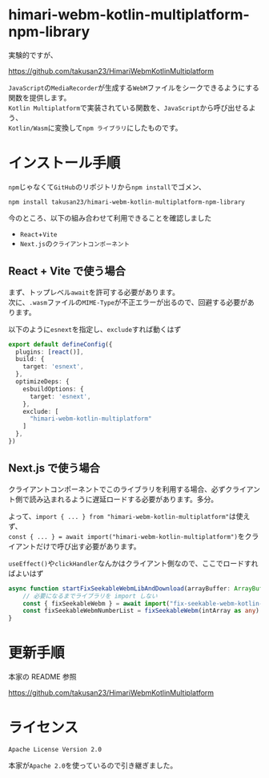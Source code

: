 # himari-webm-kotlin-multiplatform-npm-library
実験的ですが、

https://github.com/takusan23/HimariWebmKotlinMultiplatform

`JavaScript`の`MediaRecorder`が生成する`WebM`ファイルをシークできるようにする関数を提供します。  
`Kotlin Multiplatform`で実装されている関数を、`JavaScript`から呼び出せるよう、  
`Kotlin/Wasm`に変換して`npm ライブラリ`にしたものです。

# インストール手順
`npm`じゃなくて`GitHub`のリポジトリから`npm install`でゴメン、

```
npm install takusan23/himari-webm-kotlin-multiplatform-npm-library
```

今のところ、以下の組み合わせて利用できることを確認しました  
- `React`+`Vite`
- `Next.js`の`クライアントコンポーネント`

## React + Vite で使う場合
まず、トップレベル`await`を許可する必要があります。  
次に、`.wasm`ファイルの`MIME-Type`が不正エラーが出るので、回避する必要があります。

以下のように`esnext`を指定し、`exclude`すれば動くはず

```ts
export default defineConfig({
  plugins: [react()],
  build: {
    target: 'esnext',
  },
  optimizeDeps: {
    esbuildOptions: {
      target: 'esnext',
    },
    exclude: [
      "himari-webm-kotlin-multiplatform"
    ]
  },
})
```

## Next.js で使う場合
クライアントコンポーネントでこのライブラリを利用する場合、必ずクライアント側で読み込まれるように遅延ロードする必要があります。多分。

よって、` import { ... } from "himari-webm-kotlin-multiplatform" `は使えず、  
` const { ... } = await import("himari-webm-kotlin-multiplatform") `をクライアントだけで呼び出す必要があります。

`useEffect()`や`clickHandler`なんかはクライアント側なので、ここでロードすればよいはず

```ts
async function startFixSeekableWebmLibAndDownload(arrayBuffer: ArrayBuffer) {
    // 必要になるまでライブラリを import しない
    const { fixSeekableWebm } = await import("fix-seekable-webm-kotlin-wasm")
    const fixSeekableWebmNumberList = fixSeekableWebm(intArray as any)
}
```

# 更新手順
本家の README 参照

https://github.com/takusan23/HimariWebmKotlinMultiplatform

# ライセンス
`Apache License Version 2.0`

本家が`Apache 2.0`を使っているので引き継ぎました。
